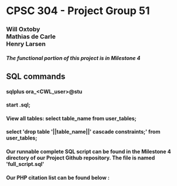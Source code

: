 <h1>CPSC 304 - Project Group 51</h1>
<h3>Will Oxtoby </br>
Mathias de Carle </br>
Henry Larsen </br>
</h3>

##### The functional portion of this project is in Milestone 4

## SQL commands
#### sqlplus ora_<CWL_user>@stu
#### start <filename>.sql;
#### View all tables: select table_name from user_tables;
#### select 'drop table '||table_name||' cascade constraints;' from user_tables;
  
#### Our runnable complete SQL script can be found in the Milestone 4 directory of our Project Github repository. The file is named 'full_script.sql'
#### Our PHP citation list can be found below :
